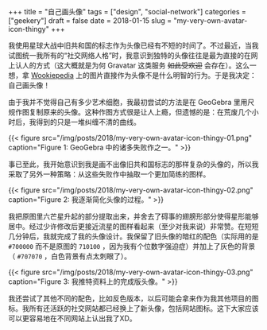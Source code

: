 +++
title = "自己画头像"
tags = ["design", "social-network"]
categories = ["geekery"]
draft = false
date = 2018-01-15
slug = "my-very-own-avatar-icon-thingy"
+++

我使用星球大战中旧共和国的标志作为头像已经有不短的时间了。不过最近，当我试图统一我所有的“社交网络人格”时，我意识到独特的头像往往是最为直接的在网上认人的方式（这大概就是为何 Gravatar 这类服务 ~~如此受欢迎~~ 会存在）。这么一想，拿 [Wookiepedia](http://starwars.wikia.com/wiki/Old_Republic) 上的图片直接作为头像不是什么明智的行为。于是我决定：自己画头像！

由于我并不觉得自己有多少艺术细胞，我最初尝试的方法是在 GeoGebra 里用尺规作图复制原来的头像。这种作图方式很是让人上瘾，但遗憾的是：在荒废几个小时后，我得到的只是一堆纠缠不清的曲线。

<a id="org880596a"></a>

{{< figure src="/img/posts/2018/my-very-own-avatar-icon-thingy-01.png" caption="Figure 1: GeoGebra 中的诸多失败作之一。" >}}

事已至此，我开始意识到我是画不出像旧共和国标志的那样复杂的头像的，所以我采取了另外一种策略：从这些失败作中抽取一个更加简练的图样。

<a id="orga165ff2"></a>

{{< figure src="/img/posts/2018/my-very-own-avatar-icon-thingy-02.png" caption="Figure 2: 我逐渐简化头像的过程。" >}}

我把原图里六芒星升起的部分提取出来，并舍去了碍事的翅膀形部分使得星形能够居中。经过少许修改后更接近流星的图样看起来（至少对我来说）非常赞。在短短几分钟后，我就完成了我的头像设计。我保留了旧头像的暗红的配色（实际用的是 `#700000` 而不是原图的 `710100` ，因为我有个位数字强迫症）并加上了灰色的背景（ `#707070` ，白色背景有点太刺眼了）。

<a id="org5ca1991"></a>

{{< figure src="/img/posts/2018/my-very-own-avatar-icon-thingy-03.png" caption="Figure 3: 我推特资料上的完成版头像。" >}}

我还尝试了其他不同的配色，比如反色版本，以后可能会拿来作为我其他项目的图标。我所有还活跃的社交网站都已经换上了新头像，包括网站图标。这下大家应该可以更容易地在不同网站上认出我了XD。
